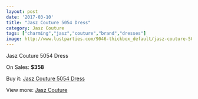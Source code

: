 ```yaml
---
layout: post
date: '2017-03-10'
title: "Jasz Couture 5054 Dress"
category: Jasz Couture
tags: ["charming","jasz","couture","brand","dresses"]
image: http://www.lustparties.com/9046-thickbox_default/jasz-couture-5054-dress.jpg
---
```

Jasz Couture 5054 Dress

On Sales: **$358**
<a href="https://www.lustparties.com/en/jasz-couture/3145-jasz-couture-5054-dress.html"><amp-img layout="responsive" width="600" height="600" src="//www.lustparties.com/9046-thickbox_default/jasz-couture-5054-dress.jpg" alt="Jasz Couture 5054 Dress 0" /></a>
<a href="https://www.lustparties.com/en/jasz-couture/3145-jasz-couture-5054-dress.html"><amp-img layout="responsive" width="600" height="600" src="//www.lustparties.com/9047-thickbox_default/jasz-couture-5054-dress.jpg" alt="Jasz Couture 5054 Dress 1" /></a>

Buy it: [Jasz Couture 5054 Dress](https://www.lustparties.com/en/jasz-couture/3145-jasz-couture-5054-dress.html "Jasz Couture 5054 Dress")

View more: [Jasz Couture](https://www.lustparties.com/en/9-jasz-couture "Jasz Couture")